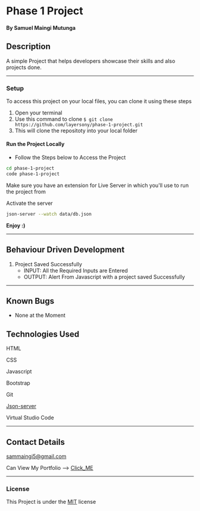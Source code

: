 # Phase 1 Project


#### By Samuel Maingi Mutunga

## Description 
A simple Project that helps developers showcase their skills and also projects done.

---

### Setup
To access this project on your local files, you can clone it using these steps
1. Open your terminal
1. Use this command to clone `$ git clone https://github.com/layersony/phase-1-project.git`
1. This will clone the repositoty into your local folder

#### Run the Project Locally
* Follow the Steps below to Access the Project

```bash
cd phase-1-project
code phase-1-project
```
Make sure you have an extension for Live Server in which you'll use to run the project from

Activate the server
```bash
json-server --watch data/db.json 
```

 __Enjoy :)__

---

## Behaviour Driven Development

1. Project Saved Successfully
   - INPUT: All the Required Inputs are Entered
   - OUTPUT: Alert From Javascript with a project saved Successfully

---

## Known Bugs

* None at the Moment

## Technologies Used
HTML

CSS

Javascript

Bootstrap

Git

[Json-server](https://www.npmjs.com/package/json-server)

Virtual Studio Code

---

## Contact Details
sammaingi5@gmail.com

Can View My Portfolio --> [Click_ME](https://samuelmaingi.herokuapp.com/)

---

### License
This Project is under the [MIT](LICENCE) license